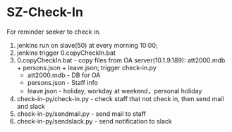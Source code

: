 
# SZ-Check-In
For reminder seeker to check in.

1. jenkins run on slave(50) at every morning 10:00;
2. jenkins trigger 0.copyCheckIn.bat
3. 0.copyCheckIn.bat - copy files from OA server(10.1.9.189): att2000.mdb + persons.json + leave.json; trigger check-in.py
    * att2000.mdb  - DB for OA
    * persons.json - Staff info
    * leave.json   - holiday, workday at weekend，personal holiday
4. check-in-py/check-in.py  - check staff that not check in, then send mail and slack
5. check-in-py/sendmail.py  - send mail to staff
6. check-in-py/sendslack.py - send notification to slack